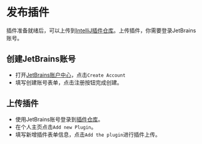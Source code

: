 # 发布插件
插件准备就绪后，可以上传到[IntelliJ插件仓库](https://plugins.jetbrains.com/)。上传插件，你需要登录JetBrains账号。

## 创建JetBrains账号
* 打开[JetBrains账户中心](https://account.jetbrains.com/)，点击`Create Account`
* 填写创建账号表单，点击注册按钮完成创建。

## 上传插件
* 使用JetBrains账号登录到[插件仓库](https://plugins.jetbrains.com/author/me)。
* 在个人主页点击`Add new Plugin`。
* 填写新增插件表单信息，点击`Add the plugin`进行插件上传。


